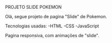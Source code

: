 PROJETO SLIDE POKEMON

Olá, segue projeto de pagina "Slide" de Pokemon.

Tecnologias usadas:
-HTML
-CSS
-JavaScript

Pagina responsiva, com animações de "slide".
